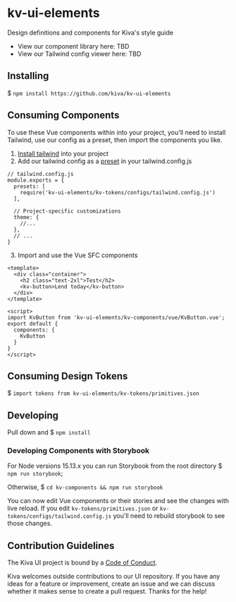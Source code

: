 # kv-ui-elements
Design definitions and components for Kiva's style guide
* View our component library here: TBD
* View our Tailwind config viewer here: TBD

## Installing
$ `npm install https://github.com/kiva/kv-ui-elements`
## Consuming Components
To use these Vue components within into your project, you'll need to install Tailwind, use our config as a preset, then import the components you like.

1. [Install tailwind](https://tailwindcss.com/docs/installation) into your project
2. Add our tailwind config as a [preset](https://tailwindcss.com/docs/configuration#presets) in your tailwind.config.js
```
// tailwind.config.js
module.exports = {
  presets: [
    require('kv-ui-elements/kv-tokens/configs/tailwind.config.js')
  ],

  // Project-specific customizations
  theme: {
    //...
  },
  // ...
}
```
3. Import and use the Vue SFC components
```
<template>
  <div class="container">
    <h2 class="text-2xl">Test</h2>
    <kv-button>Lend today</kv-button>
  </div>
</template>

<script>
import KvButton from 'kv-ui-elements/kv-components/vue/KvButton.vue';
export default {
  components: {
    KvButton
  }
}
</script>
```
## Consuming Design Tokens
$ `import tokens from kv-ui-elements/kv-tokens/primitives.json`

## Developing
Pull down and $ `npm install`

### Developing Components with Storybook
For Node versions 15.13.x you can run Storybook from the root directory
$ `npm run storybook`;

Otherwise,
$ `cd kv-components && npm run storybook`

You can now edit Vue components or their stories and see the changes with live reload. If you edit `kv-tokens/primitives.json` or `kv-tokens/configs/tailwind.config.js` you'll need to rebuild storybook to see those changes.


## Contribution Guidelines
The Kiva UI project is bound by a [Code of Conduct](https://github.com/kiva/ui/blob/master/code_of_conduct.md).

Kiva welcomes outside contributions to our UI repository. If you have any ideas for a feature or improvement, create an issue and we can discuss whether it makes sense to create a pull request. Thanks for the help!
